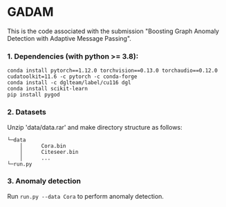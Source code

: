 # GADAM
This is the code associated with the submission "Boosting Graph Anomaly Detection with Adaptive Message Passing".

### 1. Dependencies (with python >= 3.8):
```
conda install pytorch==1.12.0 torchvision==0.13.0 torchaudio==0.12.0 cudatoolkit=11.6 -c pytorch -c conda-forge
conda install -c dglteam/label/cu116 dgl
conda install scikit-learn
pip install pygod
```

### 2. Datasets

Unzip 'data/data.rar' and make directory structure as follows:
```
└─data
    │      Cora.bin
    │      Citeseer.bin
    │      ...
└─run.py
```
### 3. Anomaly detection
Run `run.py --data Cora` to perform anomaly detection.
